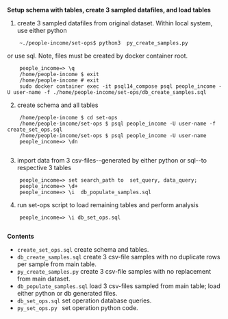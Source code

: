 **Setup schema with tables, create 3 sampled datafiles, and load tables** 

1. create 3 sampled datafiles from original dataset. Within local system, use either python
    
```
    ~./people-income/set-ops$ python3  py_create_samples.py

```

   or use sql. Note, files must be created by docker container root.

```
    people_income=> \q
    /home/people-income $ exit
    /home/people-income # exit
    sudo docker container exec -it psql14_compose psql people_income -U user-name -f ./home/people-income/set-ops/db_create_samples.sql

```

2. create schema and all tables
``` 
    /home/people-income $ cd set-ops
    /home/people-income/set-ops $ psql people_income -U user-name -f  create_set_ops.sql
    /home/people-income/set-ops $ psql people_income -U user-name
    people_income=> \dn
    
```


3. import data from 3 csv-files--generated by either python or sql--to respective 3 tables 
```
    people_income=> set search_path to  set_query, data_query;
    people_income=> \d+
    people_income=> \i  db_populate_samples.sql
``` 

4. run set-ops script to load remaining tables and perform analysis

``` 
    people_income=> \i db_set_ops.sql
    
```

**Contents** 

- ```create_set_ops.sql``` create schema and tables.
- ```db_create_samples.sql``` create 3 csv-file samples with no duplicate rows per sample from main table.
- ```py_create_samples.py``` create 3 csv-file samples with no replacement from main dataset.
- ```db_populate_samples.sql``` load 3 csv-files sampled from main table; load either python or db generated files.
- ```db_set_ops.sql``` set operation database queries.
- ```py_set_ops.py ``` set operation python code.


